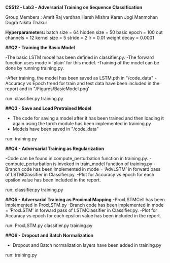 **CS512 - Lab3 - Adversarial Training on Sequence Classification**

Group Members :
Amrit Raj vardhan
Harsh Mishra
Karan Jogi
Manmohan Dogra
Nikita Thakur

**Hyperparameters:**
batch size = 64
hidden size = 50
basic epoch = 100
out channels = 12
kernel size = 5
stride = 2
lr = 0.01
weight decay = 0.0001


**##Q2 - Training the Basic Model**

-The basic LSTM model has been defined in classifier.py.
-The forward function uses mode = 'plain' for this model.
-Training of the model can be done by running training.py.

-After training, the model has been saved as LSTM.pth in "/code_data"
-Accuracy vs Epoch trend for train and test data have been included in the report and in "/Figures/BasicModel.png'

run:
classifier.py
training.py

**##Q3 -  Save and Load Pretrained Model**

- The code for saving a model after it has been trained and then loading it again using the torch module has been implemented in training.py
- Models have been saved in "/code_data"

run:
training.py

**##Q4 - Adversarial Training as Regularization**

-Code can be found in compute_perturbation function in training.py.
-compute_perturbation is invoked in train_model function of training.py
-Branch code has been implemented in mode = ‘AdvLSTM’ in forward pass of LSTMClassifier in Classifier.py.
-Plot for Accuracy vs epoch for each epsilon value has been included in the report.

run:
classifier.py
training.py


**##Q5 -  Adversarial Training as Proximal Mapping**
-ProxLSTMCell has been implemented in ProxLSTM.py
-Branch code has been implemented in mode = ‘ProxLSTM’ in forward pass of LSTMClassifier in Classifier.py.
-Plot for Accuracy vs epoch for each epsilon value has been included in the report.

run:
ProxLSTM.py
classifier.py
training.py

**##Q6 -  Dropout and Batch Normalization**
- Dropout and Batch normalization layers have been added in training.py

run:
training.py




